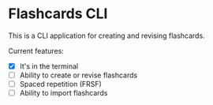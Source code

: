 # Flashcards CLI
This is a CLI application for creating and revising flashcards.

Current features:
 - [x] It's in the terminal
 - [ ] Ability to create or revise flashcards
 - [ ] Spaced repetition (FRSF)
 - [ ] Ability to import flashcards